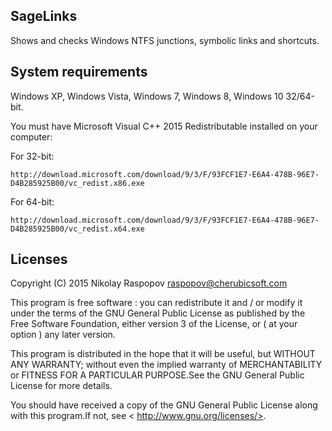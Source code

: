  SageLinks
---------------------

Shows and checks Windows NTFS junctions, symbolic links and shortcuts.

 System requirements
---------------------

Windows XP, Windows Vista, Windows 7, Windows 8, Windows 10 32/64-bit.

You must have Microsoft Visual C++ 2015 Redistributable installed on your computer:

For 32-bit:

	http://download.microsoft.com/download/9/3/F/93FCF1E7-E6A4-478B-96E7-D4B285925B00/vc_redist.x86.exe

For 64-bit:

	http://download.microsoft.com/download/9/3/F/93FCF1E7-E6A4-478B-96E7-D4B285925B00/vc_redist.x64.exe

 Licenses
------------

Copyright (C) 2015 Nikolay Raspopov <raspopov@cherubicsoft.com>
    
This program is free software : you can redistribute it and / or modify
it under the terms of the GNU General Public License as published by
the Free Software Foundation, either version 3 of the License, or
( at your option ) any later version.
    
This program is distributed in the hope that it will be useful,
but WITHOUT ANY WARRANTY; without even the implied warranty of
MERCHANTABILITY or FITNESS FOR A PARTICULAR PURPOSE.See the
GNU General Public License for more details.
    
You should have received a copy of the GNU General Public License
along with this program.If not, see < http://www.gnu.org/licenses/>.
